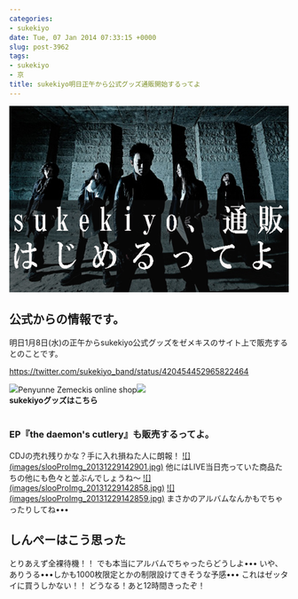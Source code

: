 ```yaml
---
categories:
- sukekiyo
date: Tue, 07 Jan 2014 07:33:15 +0000
slug: post-3962
tags:
- sukekiyo
- 京
title: sukekiyo明日正午から公式グッズ通販開始するってよ
---
```


<a href="images/f32f82b3f42233c230039f17dc426d53.jpg">![](images/f32f82b3f42233c230039f17dc426d53.jpg)</a> <h2>公式からの情報です。</h2> 明日1月8日(水)の正午からsukekiyo公式グッズをゼメキスのサイト上で販売するとのことです。 

https://twitter.com/sukekiyo_band/status/420454452965822464

![](images/list.asp)Penyunne Zemeckis online shop![](images/list.asp)<br><strong>sukekiyoグッズはこちら</strong><br style="clear:both;" /><br>



<h3>EP『the daemon's cutlery』も販売するってよ。</h3> CDJの売れ残りかな？手に入れ損ねた人に朗報！ <a href="images/slooProImg_20131229142901.jpg">![](images/slooProImg_20131229142901.jpg)</a> 他にはLIVE当日売っていた商品たちの他にも色々と並ぶんでしょうね〜 <a href="images/slooProImg_20131229142858.jpg">![](images/slooProImg_20131229142858.jpg)</a> <a href="images/slooProImg_20131229142859.jpg">![](images/slooProImg_20131229142859.jpg)</a> まさかのアルバムなんかもでちゃったりしてね••• <h2>しんぺーはこう思った</h2> とりあえず全裸待機！！ でも本当にアルバムでちゃったらどうしよ••• いや、ありうる•••しかも1000枚限定とかの制限設けてきそうな予感••• これはゼッタイに買うしかない！！ どうなる！あと12時間きったぞ！